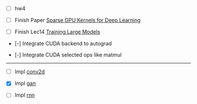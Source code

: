 - [ ] hw4

- [ ] Finish Paper [Sparse GPU Kernels for Deep Learning](docs/sparse.pdf)

- [ ] Finish Lec14 [Training Large Models](https://www.youtube.com/watch?v=HSzVogM5IPo)

- [-] Integrate CUDA backend to autograd

- [-] Integrate CUDA selected ops like matmul

- - -

- [ ] Impl [conv2d](https://github.com/dlsyscourse/public_notebooks/blob/main/convolution_implementation.ipynb)

- [x] Impl    [gan](https://github.com/dlsyscourse/public_notebooks/blob/main/17_generative_adversarial_networks_implementation.ipynb)

- [ ] Impl    [rnn](https://github.com/dlsyscourse/public_notebooks/blob/main/rnn_implementation.ipynb)
